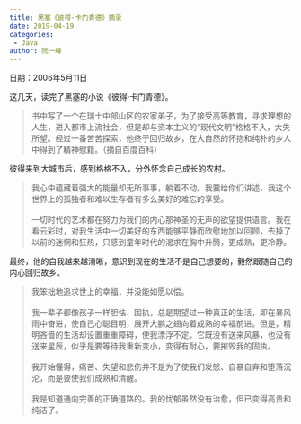 ```yaml
---
title: 黑塞《彼得·卡门青德》摘录
date: 2019-04-19
categories:
 - Java
author: 阮一峰
---
```


日期：2006年5月11日

这几天，读完了黑塞的小说《彼得·卡门青德》。

>书中写了一个在瑞士中部山区的农家弟子，为了接受高等教育，寻求理想的人生，进入都市上流社会，但是却与资本主义的“现代文明”格格不入，大失所望。经过一番苦苦探索，他终于回归故乡，在大自然的怀抱和纯朴的乡人中得到了精神慰籍。（摘自百度百科）

彼得来到大城市后，感到格格不入，分外怀念自己成长的农村。

> 我心中蕴藏着强大的能量却无所事事，躺着不动。我要给你们讲述，我这个世界上的孤独者和难以生存者有多么美好的难忘的享受。<br><br>
> 一切时代的艺术都在努力为我们的内心那神圣的无声的欲望提供语言。我在看云彩时，对我生活中一切美好的东西能够平静而欣慰地加以回顾，去掉了以前的迷惘和狂热，只感到童年时代的渴求在胸中升腾，更成熟，更冷静。

最终，他的自我越来越清晰，意识到现在的生活不是自己想要的，毅然跟随自己的内心回归故乡。

>我笨拙地追求世上的幸福，并没能如愿以偿。<br><br>
>我一辈子都像孩子一样胆怯、固执，总是期望过一种真正的生活，即在暴风雨中奋进，使自己心聪目明，展开大鹏之翅向着成熟的幸福前进。但是，精明吝啬的生活却设置重重障碍，使我漂浮不定。它既没有送来风暴，也没有送来星辰，似乎是要等待我重新变小，变得有耐心，要摧毁我的固执。<br><br>
> 我开始懂得，痛苦、失望和悲伤并不是为了使我们发怒、自暴自弃和堕落沉沦，而是要使我们成熟和清醒。<br><br>
> 我是知道通向完善的正确道路的。我的忧郁虽然没有治愈，但已变得高贵和纯洁了。